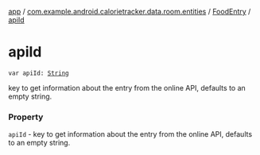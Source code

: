 [app](../../index.md) / [com.example.android.calorietracker.data.room.entities](../index.md) / [FoodEntry](index.md) / [apiId](./api-id.md)

# apiId

`var apiId: `[`String`](https://kotlinlang.org/api/latest/jvm/stdlib/kotlin/-string/index.html)

key to get information about the entry from the online API, defaults to an empty string.

### Property

`apiId` - key to get information about the entry from the online API, defaults to an empty string.